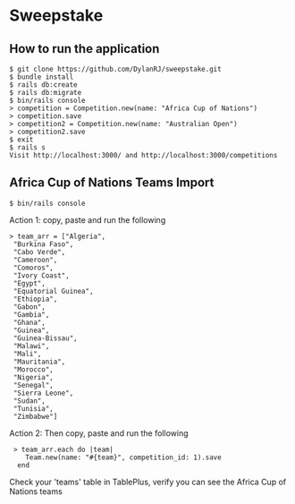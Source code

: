 # Sweepstake

## How to run the application

```
$ git clone https://github.com/DylanRJ/sweepstake.git
$ bundle install
$ rails db:create
$ rails db:migrate
$ bin/rails console
> competition = Competition.new(name: "Africa Cup of Nations")
> competition.save
> competition2 = Competition.new(name: "Australian Open")
> competition2.save
$ exit
$ rails s
Visit http://localhost:3000/ and http://localhost:3000/competitions
```

## Africa Cup of Nations Teams Import
```
$ bin/rails console
```

Action 1: copy, paste and run the following

```
> team_arr = ["Algeria",            
 "Burkina Faso",       
 "Cabo Verde",         
 "Cameroon",           
 "Comoros",            
 "Ivory Coast",        
 "Egypt",              
 "Equatorial Guinea",  
 "Ethiopia",           
 "Gabon",              
 "Gambia",             
 "Ghana",              
 "Guinea",             
 "Guinea-Bissau",      
 "Malawi",
 "Mali",
 "Mauritania",
 "Morocco",
 "Nigeria",
 "Senegal",
 "Sierra Leone",
 "Sudan",
 "Tunisia",
 "Zimbabwe"]
```

Action 2: Then copy, paste and run the following

```
 > team_arr.each do |team| 
    Team.new(name: "#{team}", competition_id: 1).save 
  end
```

Check your 'teams' table in TablePlus, verify you can see the Africa Cup of Nations teams